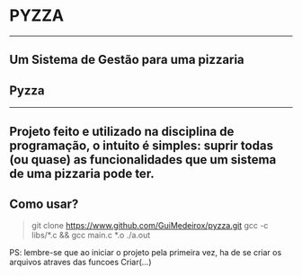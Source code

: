 # PYZZA
---
Um Sistema de Gestão para uma pizzaria
--- 

## Pyzza
--- 
Projeto feito e utilizado na disciplina de programação, o intuito é simples: suprir todas (ou quase) as funcionalidades que um sistema de uma pizzaria pode ter. 
---
## Como usar?

> git clone https://www.github.com/GuiMedeirox/pyzza.git
> gcc -c libs/*.c && gcc main.c *.o
> ./a.out

PS: lembre-se que ao iniciar o projeto pela primeira vez, ha de se criar os arquivos atraves das funcoes Criar(...)     

